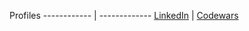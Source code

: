 Profiles
------------ | -------------
[LinkedIn](https://www.linkedin.com/in/artem-turlenko) | [Codewars](https://www.codewars.com/users/art2url)
